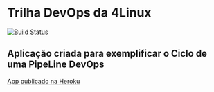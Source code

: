 # Trilha DevOps da 4Linux

<!-- Altere a Flag abaixo com sua URL do Travis -->
[![Build Status](https://travis-ci.org/tadeumesquita/DevOpsLab-HelloWorld.svg?branch=master)](https://travis-ci.org/tadeumesquita/DevOpsLab-HelloWorld)

## Aplicação criada para exemplificar o Ciclo de uma PipeLine DevOps

[App publicado na Heroku](https://labdevops-4linux.herokuapp.com/)
